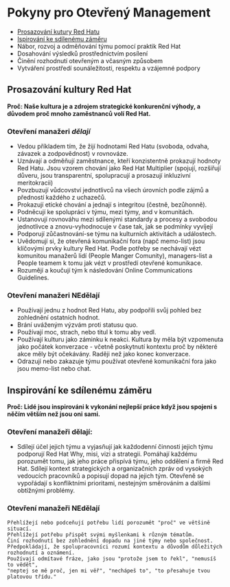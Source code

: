 # Pokyny pro Otevřený Management

- [Prosazování kutury Red Hatu](#prosazování-kultury-red-hat)
- [Ispirování ke sdílenému záměru](#inspirování-ke-sdílenému-záměru)
- Nábor, rozvoj a odměňování týmu pomocí praktik Red Hat
- Dosahování výsledků prostřednictvím posílení
- Činění rozhodnutí otevřeným a včasným způsobem
- Vytváření prostředí sounáležitosti, respektu a vzájemné podpory


## Prosazování kultury Red Hat

**Proč: Naše kultura je a zdrojem strategické konkurenční výhody, a důvodem proč mnoho zaměstnanců volí Red Hat.**

### Otevření manažeri *dělají*

- Vedou příkladem tím, že žijí hodnotami Red Hatu (svoboda, odvaha, závazek a zodpovědnost) v rovnováze.
- Uznávají a odměňují zaměstnance, kteří konzistentně prokazují hodnoty Red Hatu. Jsou vzorem chování jako Red Hat Multiplier (spojují, rozšiřují důveru, jsou transparentní, spolupracují a prosazují inkluzivní meritokracii)
- Povzbuzují vůdcovství jednotlivců na všech úrovních podle zájmů a předností každého z uchazečů.
- Prokazují etické chování a jednají s integritou (čestně, bezůhonně).
- Podněcují ke spolupráci v týmu, mezi týmy, and v komunitách.
- Ustanovují rovnováhu mezi sdílenými standardy a procesy a svobodou jednotlivce a znovu-vyhodnocuje v čase tak, jak se podmínky vyvíjejí
- Podporují zůčastnování-se týmu na kulturních aktivitách a událostech.
- Uvědomují si, že otevřená komunikační fora (napč memo-list) jsou klíčovými prvky kultury Red Hat. Podle potřeby se nechávají vézt komunitou manažerů lidí (People Manger Comunity), managers-list a People teamem k tomu jak vézt v prostředí otevřené komunikace.
- Rozumějí a koučují tým k následování Online Communications Guidelines.


### Otevření manažeri NEdělají

 - Používají jednu z hodnot Red Hatu, aby podpořili svůj pohled bez zohlednění ostatních hodnot.
 - Brání uváženým výzvám proti statusu quo.
 - Používají moc, strach, nebo titul k tomu aby vedl.
 - Používají kulturu jako záminku k neakci. Kultura by měla být vzpomenuta jako počátek
   konverzace - včetně poskytnutí kontextu proč by některé akce měly být očekávány. 
   Raději než jako konec konverzace.
 - Odrazují nebo zakazuje týmu používat otevřené komunikační fora jako jsou memo-list nebo chat.


## Inspirování ke sdílenému záměru

**Proč: Lidé jsou inspirováni k vykonání nejlepší práce když jsou spojeni s něčím větším než jsou oni sami.**

### Otevření manažeři dělají:

  - Sdílejí účel jejich týmu a vyjasňují jak každodenní činnosti jejich týmu podporují Red Hat Why, misi, vizi a strategii.
    Pomáhají každému porozumět tomu, jak jeho práce přispívá týmu, jeho oddělení a firmě Red Hat.
    Sdílejí kontext strategických a organizačních zpráv od vysokých vedoucích pracovníků a popisují dopad na jejich tým.
    Otevřeně se vypořádají s konfliktními prioritami, nestejným směrováním a dalšími obtížnými problémy.

### Otevření manažeři NEdělají

    Přehlížejí nebo podceňují potřebu lidí porozumět "proč" ve většině situací.
    Přehlížejí potřebu přispět svými myšlenkami k různým tématům.
    Činí rozhodnutí bez zohlednění dopadu na jiné týmy nebo společnost.
    Předpokládají, že spolupracovníci rozumí kontextu a důvodům důležitých rozhodnutí a oznámení.
    Používají odmítavé fráze, jako jsou "protože jsem to řekl", "nemusíš to vědět",
    "neptej se mě proč, jen mi věř", "nechápeš to", "to přesahuje tvou platovou třídu."